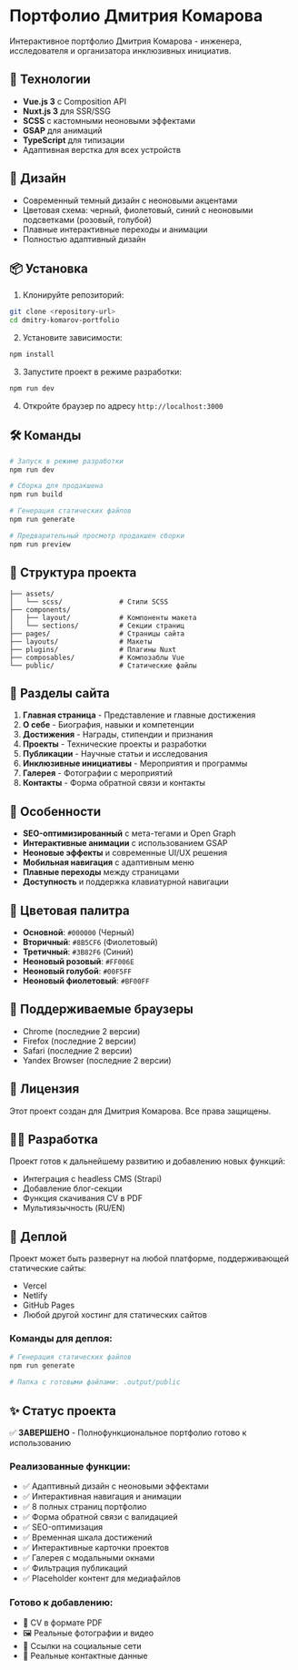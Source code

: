 # Портфолио Дмитрия Комарова

Интерактивное портфолио Дмитрия Комарова - инженера, исследователя и организатора инклюзивных инициатив.

## 🚀 Технологии

- **Vue.js 3** с Composition API
- **Nuxt.js 3** для SSR/SSG
- **SCSS** с кастомными неоновыми эффектами
- **GSAP** для анимаций
- **TypeScript** для типизации
- Адаптивная верстка для всех устройств

## 🎨 Дизайн

- Современный темный дизайн с неоновыми акцентами
- Цветовая схема: черный, фиолетовый, синий с неоновыми подсветками (розовый, голубой)
- Плавные интерактивные переходы и анимации
- Полностью адаптивный дизайн

## 📦 Установка

1. Клонируйте репозиторий:
```bash
git clone <repository-url>
cd dmitry-komarov-portfolio
```

2. Установите зависимости:
```bash
npm install
```

3. Запустите проект в режиме разработки:
```bash
npm run dev
```

4. Откройте браузер по адресу `http://localhost:3000`

## 🛠️ Команды

```bash
# Запуск в режиме разработки
npm run dev

# Сборка для продакшена
npm run build

# Генерация статических файлов
npm run generate

# Предварительный просмотр продакшен сборки
npm run preview
```

## 📁 Структура проекта

```
├── assets/
│   └── scss/              # Стили SCSS
├── components/
│   ├── layout/            # Компоненты макета
│   └── sections/          # Секции страниц
├── pages/                 # Страницы сайта
├── layouts/               # Макеты
├── plugins/               # Плагины Nuxt
├── composables/           # Композаблы Vue
└── public/                # Статические файлы
```

## 🎯 Разделы сайта

1. **Главная страница** - Представление и главные достижения
2. **О себе** - Биография, навыки и компетенции
3. **Достижения** - Награды, стипендии и признания
4. **Проекты** - Технические проекты и разработки
5. **Публикации** - Научные статьи и исследования
6. **Инклюзивные инициативы** - Мероприятия и программы
7. **Галерея** - Фотографии с мероприятий
8. **Контакты** - Форма обратной связи и контакты

## 🌟 Особенности

- **SEO-оптимизированный** с мета-тегами и Open Graph
- **Интерактивные анимации** с использованием GSAP
- **Неоновые эффекты** и современные UI/UX решения
- **Мобильная навигация** с адаптивным меню
- **Плавные переходы** между страницами
- **Доступность** и поддержка клавиатурной навигации

## 🎨 Цветовая палитра

- **Основной**: `#000000` (Черный)
- **Вторичный**: `#8B5CF6` (Фиолетовый)
- **Третичный**: `#3B82F6` (Синий)
- **Неоновый розовый**: `#FF006E`
- **Неоновый голубой**: `#00F5FF`
- **Неоновый фиолетовый**: `#BF00FF`

## 📱 Поддерживаемые браузеры

- Chrome (последние 2 версии)
- Firefox (последние 2 версии)
- Safari (последние 2 версии)
- Yandex Browser (последние 2 версии)

## 📄 Лицензия

Этот проект создан для Дмитрия Комарова. Все права защищены.

## 👨‍💻 Разработка

Проект готов к дальнейшему развитию и добавлению новых функций:

- Интеграция с headless CMS (Strapi)
- Добавление блог-секции
- Функция скачивания CV в PDF
- Мультиязычность (RU/EN)

## 🚀 Деплой

Проект может быть развернут на любой платформе, поддерживающей статические сайты:

- Vercel
- Netlify
- GitHub Pages
- Любой другой хостинг для статических сайтов

### Команды для деплоя:

```bash
# Генерация статических файлов
npm run generate

# Папка с готовыми файлами: .output/public
```

## ✨ Статус проекта

✅ **ЗАВЕРШЕНО** - Полнофункциональное портфолио готово к использованию

### Реализованные функции:
- ✅ Адаптивный дизайн с неоновыми эффектами
- ✅ Интерактивная навигация и анимации
- ✅ 8 полных страниц портфолио
- ✅ Форма обратной связи с валидацией
- ✅ SEO-оптимизация
- ✅ Временная шкала достижений
- ✅ Интерактивные карточки проектов
- ✅ Галерея с модальными окнами
- ✅ Фильтрация публикаций
- ✅ Placeholder контент для медиафайлов

### Готово к добавлению:
- 📄 CV в формате PDF
- 🖼️ Реальные фотографии и видео
- 🔗 Ссылки на социальные сети
- 📧 Реальные контактные данные 